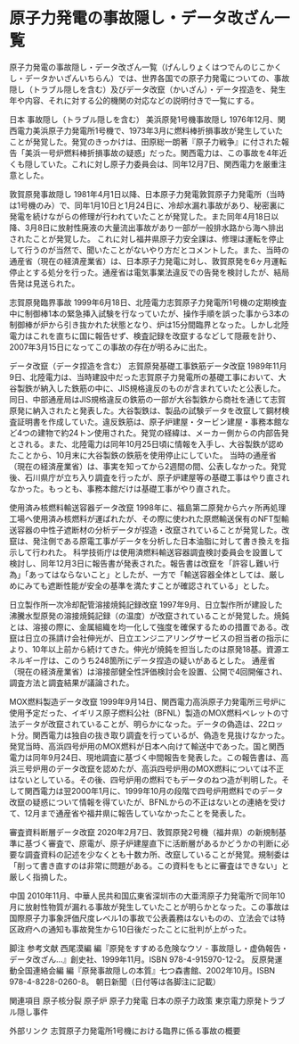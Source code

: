 # 原子力発電の事故隠し・データ改ざん一覧

原子力発電の事故隠し・データ改ざん一覧（げんしりょくはつでんのじこかくし・データかいざんいちらん）では、世界各国での原子力発電についての、事故隠し（トラブル隠しを含む）及びデータ改竄（かいざん）・データ捏造を、発生年や内容、それに対する公的機関の対応などの説明付きで一覧にする。

日本
事故隠し（トラブル隠しを含む）
美浜原発1号機事故隠し
1976年12月、関西電力美浜原子力発電所1号機で、1973年3月に燃料棒折損事故が発生していたことが発覚した。発覚のきっかけは、田原総一朗著『原子力戦争』に付された報告「美浜一号炉燃料棒折損事故の疑惑」だった。関西電力は、この事故を4年近くも隠していた。これに対し原子力委員会は、同年12月7日、関西電力を厳重注意とした。

敦賀原発事故隠し
1981年4月1日以降、日本原子力発電敦賀原子力発電所（当時は1号機のみ）で、同年1月10日と1月24日に、冷却水漏れ事故があり、秘密裏に発電を続けながらの修理が行われていたことが発覚した。また同年4月18日以降、3月8日に放射性廃液の大量流出事故があり一部が一般排水路から海へ排出されたことが発覚した。
これに対し福井県原子力安全課は、修理は運転を停止して行うのが当然で、聞いたことがないやり方だとコメントした。また、当時の通産省（現在の経済産業省）は、日本原子力発電に対し、敦賀原発を6ヶ月運転停止とする処分を行った。通産省は電気事業法違反での告発を検討したが、結局告発は見送られた。

志賀原発臨界事故
1999年6月18日、北陸電力志賀原子力発電所1号機の定期検査中に制御棒1本の緊急挿入試験を行なっていたが、操作手順を誤った事から3本の制御棒が炉から引き抜かれた状態となり、炉は15分間臨界となった。しかし北陸電力はこれを直ちに国に報告せず、検査記録を改竄するなどして隠蔽を計り、2007年3月15日になってこの事故の存在が明るみに出た。

データ改竄（データ捏造を含む）
志賀原発基礎工事鉄筋データ改竄
1989年11月9日、北陸電力は、当時建設中だった志賀原子力発電所の基礎工事において、大谷製鉄が納入した鉄筋の中に、JIS規格違反のものが含まれていたと公表した。同日、中部通産局はJIS規格違反の鉄筋の一部が大谷製鉄から商社を通じて志賀原発に納入されたと発表した。大谷製鉄は、製品の試験データを改竄して鋼材検査証明書を作成していた。違反鉄筋は、原子炉建屋・タービン建屋・事務本館など4つの建物で約24トン使用された。発覚の経緯は、メーカー側からの内部告発とされる。また、北陸電力は同年10月25日頃に情報を入手し、大谷製鉄が認めたことから、10月末に大谷製鉄の鉄筋を使用停止にしていた。 
当時の通産省（現在の経済産業省）は、事実を知ってから2週間の間、公表しなかった。発覚後、石川県庁が立ち入り調査を行ったが、原子炉建屋等の基礎工事はやり直されなかった。もっとも、事務本館だけは基礎工事がやり直された。

使用済み核燃料輸送容器データ改竄
1998年に、福島第二原発から六ヶ所再処理工場へ使用済み核燃料が運ばれたが、その際に使われた原燃輸送保有のNFT型輸送容器の中性子遮断材の分析データが捏造・改竄されていることが発覚した。改竄は、発注側である原電工事がデータを分析した日本油脂に対して書き換えを指示して行われた。
科学技術庁は使用済燃料輸送容器調査検討委員会を設置して検討し、同年12月3日に報告書が発表された。報告書は改竄を「許容し難い行為」「あってはならないこと」としたが、一方で「輸送容器全体としては、厳しめにみても遮断性能が安全の基準を満たすことが確認されている」とした。

日立製作所一次冷却配管溶接焼鈍記録改竄
1997年9月、日立製作所が建設した沸騰水型原発の溶接焼鈍記録（の温度）が改竄されていることが発覚した。焼鈍とは、溶接の際に、金属組織を均一化して強度を確保するための措置である。改竄は日立の孫請け会社伸光が、日立エンジニアリングサービスの担当者の指示により、10年以上前から続けてきた。伸光が焼鈍を担当したのは原発18基。資源エネルギー庁は、このうち248箇所にデータ捏造の疑いがあるとした。
通産省（現在の経済産業省）は溶接部健全性評価検討会を設置、公開で4回開催され、調査方法と調査結果が議論された。

MOX燃料製造データ改竄
1999年9月14日、関西電力高浜原子力発電所三号炉に使用予定だった、イギリス原子燃料公社（BFNL）製造のMOX燃料ペレットの寸法データが改竄されていることが、明らかになった。データの偽造は、22ロット分。関西電力は独自の抜き取り調査を行っているが、偽造を見抜けなかった。発覚当時、高浜四号炉用のMOX燃料が日本へ向けて輸送中であった。国と関西電力は同年9月24日、現地調査に基づく中間報告を発表した。この報告書は、高浜三号炉用のデータ改竄を認めたが、高浜四号炉用のMOX燃料については不正はないとしている。その後、四号炉用の燃料でもデータのねつ造が判明した。そして関西電力は翌2000年1月に、1999年10月の段階で四号炉用燃料でのデータ改竄の疑惑について情報を得ていたが、BFNLからの不正はないとの連絡を受けて、12月まで通産省や福井県に報告していなかったことを発表した。

審査資料断層データ改竄
2020年2月7日、敦賀原発2号機（福井県）の新規制基準に基づく審査で、原電が、原子炉建屋直下に活断層があるかどうかの判断に必要な調査資料の記述を少なくとも十数カ所、改竄していることが発覚。規制委は「削って書き直すのは非常に問題がある。この資料をもとに審査はできない」と厳しく指摘した。

中国
2010年11月、中華人民共和国広東省深圳市の大亜湾原子力発電所で同年10月に放射性物質が漏れる事故が発生していたことが明らかとなった。この事故は国際原子力事象評価尺度レベル1の事故で公表義務はないものの、立法会では特区政府への通知も事故発生から10日後だったことに批判が上がった。

脚注
参考文献
西尾漠編 編『原発をすすめる危険なウソ - 事故隠し・虚偽報告・データ改ざん…』創史社、1999年11月。ISBN 978-4-915970-12-2。 
反原発運動全国連絡会編 編『原発事故隠しの本質』七つ森書館、2002年10月。ISBN 978-4-8228-0260-8。 
朝日新聞（日付等は各脚注に記載）

関連項目
原子核分裂
原子炉
原子力発電
日本の原子力政策
東京電力原発トラブル隠し事件

外部リンク
志賀原子力発電所1号機における臨界に係る事故の概要